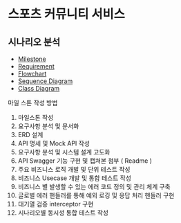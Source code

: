 # 스포츠 커뮤니티 서비스

## 시나리오 분석

- [Milestone](https://github.com/orgs/hhpb-code/projects/2/views/3)
- [Requirement](./docs/REQUIREMENT.md)
- [Flowchart](./docs/FLOWCHART_CORE)
- [Sequence Diagram](./docs/SEQUENCE_DIAGRAM.md)
- [Class Diagram](./docs/CLASS_DIAGRAM.md)


마일 스톤 작성 방법
1. 마일스톤 작성
2. 요구사항 분석 및 문서화
3. ERD 설계
4. API 명세 및 Mock API 작성
5. 요구사항 분석 및 시스템 설계 고도화
6. API Swagger 기능 구현 및 캡쳐본 첨부 ( Readme )
7. 주요 비즈니스 로직 개발 및 단위 테스트 작성
8. 비즈니스 Usecase 개발 및 통합 테스트 작성
9. 비즈니스 별 발생할 수 있는 에러 코드 정의 및 관리 체계 구축
10. 글로벌 에러 핸들러를 통해 예외 로깅 및 응답 처리 핸들러 구현
11. 대기열 검증 interceptor 구현
12. 시나리오별 동시성 통합 테스트 작성